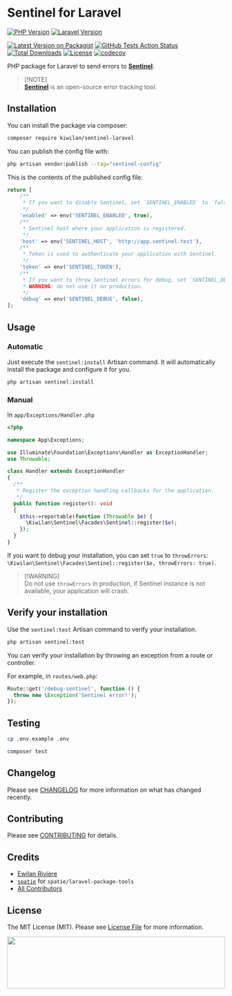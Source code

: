 # Sentinel for Laravel

[![PHP Version][php-version-src]](php-version-href)
[![Laravel Version][laravel-version-src]](laravel-version-href)

[![Latest Version on Packagist][version-src]](version-href)
[![GitHub Tests Action Status][tests-src]](tests-href)
[![Total Downloads][downloads-src]](downloads-href)
[![License][license-src]][license-href]
[![codecov][codecov-src]][codecov-href]

PHP package for Laravel to send errors to [**Sentinel**](https://github.com/kiwilan/sentinel).

> [!NOTE]\
> [**Sentinel**](https://github.com/kiwilan/sentinel) is an open-source error tracking tool.

## Installation

You can install the package via composer:

```bash
composer require kiwilan/sentinel-laravel
```

You can publish the config file with:

```bash
php artisan vendor:publish --tag="sentinel-config"
```

This is the contents of the published config file:

```php
return [
    /**
     * If you want to disable Sentinel, set `SENTINEL_ENABLED` to `false`.
     */
    'enabled' => env('SENTINEL_ENABLED', true),
    /**
     * Sentinel host where your application is registered.
     */
    'host' => env('SENTINEL_HOST', 'http://app.sentinel.test'),
    /**
     * Token is used to authenticate your application with Sentinel.
     */
    'token' => env('SENTINEL_TOKEN'),
    /**
     * If you want to throw Sentinel errors for debug, set `SENTINEL_DEBUG` to `true`.
     * WARNING: do not use it on production.
     */
    'debug' => env('SENTINEL_DEBUG', false),
];

```

## Usage

### Automatic

Just execute the `sentinel:install` Artisan command. It will automatically install the package and configure it for you.

```bash
php artisan sentinel:install
```

### Manual

In `app/Exceptions/Handler.php`

```php
<?php

namespace App\Exceptions;

use Illuminate\Foundation\Exceptions\Handler as ExceptionHandler;
use Throwable;

class Handler extends ExceptionHandler
{
  /**
   * Register the exception handling callbacks for the application.
   */
  public function register(): void
  {
    $this->reportable(function (Throwable $e) {
      \Kiwilan\Sentinel\Facades\Sentinel::register($e);
    });
  }
}
```

If you want to debug your installation, you can set `true` to `throwErrors`: `\Kiwilan\Sentinel\Facades\Sentinel::register($e, throwErrors: true)`.

> [!WARNING]\
> Do not use `throwErrors` in production, if Sentinel instance is not available, your application will crash.

## Verify your installation

Use the `sentinel:test` Artisan command to verify your installation.

```bash
php artisan sentinel:test
```

You can verify your installation by throwing an exception from a route or controller.

For example, in `routes/web.php`:

```php
Route::get('/debug-sentinel', function () {
  throw new \Exception('Sentinel error!');
});
```

## Testing

```bash
cp .env.example .env
```

```bash
composer test
```

## Changelog

Please see [CHANGELOG](CHANGELOG.md) for more information on what has changed recently.

## Contributing

Please see [CONTRIBUTING](CONTRIBUTING.md) for details.

## Credits

-   [Ewilan Rivière](https://github.com/kiwilan)
-   [`spatie`](https://github.com/spatie) for `spatie/laravel-package-tools`
-   [All Contributors](../../contributors)

## License

The MIT License (MIT). Please see [License File](LICENSE.md) for more information.

[<img src="https://user-images.githubusercontent.com/48261459/201463225-0a5a084e-df15-4b11-b1d2-40fafd3555cf.svg" height="120rem" width="100%" />](https://github.com/kiwilan)

[php-version-src]: https://img.shields.io/static/v1?style=flat&label=PHP&message=v8.1&color=777BB4&logo=php&logoColor=ffffff&labelColor=18181b
[php-version-href]: https://www.php.net/
[laravel-version-src]: https://img.shields.io/static/v1?style=flat&label=Laravel&message=v10&color=FF2D20&logo=laravel&logoColor=ffffff&labelColor=18181b
[laravel-version-href]: https://laravel.com/
[version-src]: https://img.shields.io/packagist/v/kiwilan/sentinel-laravel.svg?style=flat&colorA=18181B&colorB=777BB4
[version-href]: https://packagist.org/packages/kiwilan/sentinel-laravel
[tests-src]: https://img.shields.io/github/actions/workflow/status/kiwilan/sentinel-laravel/run-tests.yml?branch=main&label=tests&style=flat&labelColor=18181b
[tests-href]: https://github.com/kiwilan/sentinel-laravel/actions?query=workflow%3Arun-tests+branch%3Amain
[downloads-src]: https://img.shields.io/packagist/dt/kiwilan/sentinel-laravel.svg?style=flat&colorA=18181B&colorB=777BB4
[downloads-href]: https://packagist.org/packages/kiwilan/sentinel-laravel
[license-src]: https://img.shields.io/github/license/kiwilan/sentinel-laravel.svg?style=flat&colorA=18181B&colorB=777BB4
[license-href]: https://github.com/kiwilan/sentinel-laravel/blob/main/README.md
[codecov-src]: https://img.shields.io/codecov/c/gh/kiwilan/sentinel-laravel/main?style=flat&colorA=18181B&colorB=777BB4
[codecov-href]: https://codecov.io/gh/kiwilan/sentinel-laravel
